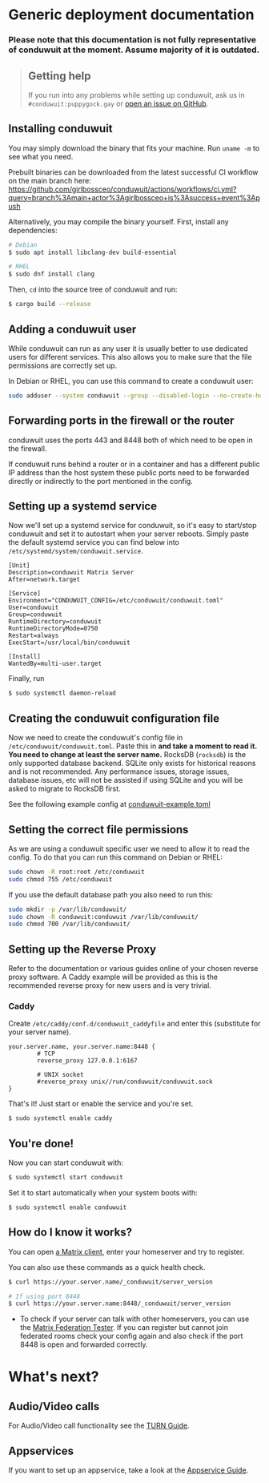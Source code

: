 # Generic deployment documentation

### Please note that this documentation is not fully representative of conduwuit at the moment. Assume majority of it is outdated.

> ## Getting help
>
> If you run into any problems while setting up conduwuit, ask us
> in `#conduwuit:puppygock.gay` or [open an issue on GitHub](https://github.com/girlbossceo/conduwuit/issues/new).

## Installing conduwuit

You may simply download the binary that fits your machine. Run `uname -m` to see what you need.

Prebuilt binaries can be downloaded from the latest successful CI workflow on the main branch here: https://github.com/girlbossceo/conduwuit/actions/workflows/ci.yml?query=branch%3Amain+actor%3Agirlbossceo+is%3Asuccess+event%3Apush

Alternatively, you may compile the binary yourself. First, install any dependencies:

```bash
# Debian
$ sudo apt install libclang-dev build-essential

# RHEL
$ sudo dnf install clang
```
Then, `cd` into the source tree of conduwuit and run:
```bash
$ cargo build --release
```

## Adding a conduwuit user

While conduwuit can run as any user it is usually better to use dedicated users for different services. This also allows
you to make sure that the file permissions are correctly set up.

In Debian or RHEL, you can use this command to create a conduwuit user:

```bash
sudo adduser --system conduwuit --group --disabled-login --no-create-home
```

## Forwarding ports in the firewall or the router

conduwuit uses the ports 443 and 8448 both of which need to be open in the firewall.

If conduwuit runs behind a router or in a container and has a different public IP address than the host system these public ports need to be forwarded directly or indirectly to the port mentioned in the config.

## Setting up a systemd service

Now we'll set up a systemd service for conduwuit, so it's easy to start/stop conduwuit and set it to autostart when your
server reboots. Simply paste the default systemd service you can find below into
`/etc/systemd/system/conduwuit.service`.

```systemd
[Unit]
Description=conduwuit Matrix Server
After=network.target

[Service]
Environment="CONDUWUIT_CONFIG=/etc/conduwuit/conduwuit.toml"
User=conduwuit
Group=conduwuit
RuntimeDirectory=conduwuit
RuntimeDirectoryMode=0750
Restart=always
ExecStart=/usr/local/bin/conduwuit

[Install]
WantedBy=multi-user.target
```

Finally, run

```bash
$ sudo systemctl daemon-reload
```

## Creating the conduwuit configuration file

Now we need to create the conduwuit's config file in `/etc/conduwuit/conduwuit.toml`. Paste this in **and take a moment
to read it. You need to change at least the server name.**
RocksDB (`rocksdb`) is the only supported database backend. SQLite only exists for historical reasons and is not recommended. Any performance issues, storage issues, database issues, etc will not be assisted if using SQLite and you will be asked to migrate to RocksDB first.

See the following example config at [conduwuit-example.toml](../configuration.md)

## Setting the correct file permissions

As we are using a conduwuit specific user we need to allow it to read the config. To do that you can run this command on
Debian or RHEL:

```bash
sudo chown -R root:root /etc/conduwuit
sudo chmod 755 /etc/conduwuit
```

If you use the default database path you also need to run this:

```bash
sudo mkdir -p /var/lib/conduwuit/
sudo chown -R conduwuit:conduwuit /var/lib/conduwuit/
sudo chmod 700 /var/lib/conduwuit/
```

## Setting up the Reverse Proxy

Refer to the documentation or various guides online of your chosen reverse proxy software. A Caddy example will be provided as this is the recommended reverse proxy for new users and is very trivial.

### Caddy

Create `/etc/caddy/conf.d/conduwuit_caddyfile` and enter this (substitute for your server name).

```caddy
your.server.name, your.server.name:8448 {
        # TCP
        reverse_proxy 127.0.0.1:6167

        # UNIX socket
        #reverse_proxy unix//run/conduwuit/conduwuit.sock
}
```

That's it! Just start or enable the service and you're set.

```bash
$ sudo systemctl enable caddy
```

## You're done!

Now you can start conduwuit with:

```bash
$ sudo systemctl start conduwuit
```

Set it to start automatically when your system boots with:

```bash
$ sudo systemctl enable conduwuit
```

## How do I know it works?

You can open [a Matrix client](https://matrix.org/ecosystem/clients), enter your homeserver and try to register.

You can also use these commands as a quick health check.

```bash
$ curl https://your.server.name/_conduwuit/server_version

# If using port 8448
$ curl https://your.server.name:8448/_conduwuit/server_version
```

- To check if your server can talk with other homeservers, you can use the [Matrix Federation Tester](https://federationtester.matrix.org/).
  If you can register but cannot join federated rooms check your config again and also check if the port 8448 is open and forwarded correctly.

# What's next?

## Audio/Video calls

For Audio/Video call functionality see the [TURN Guide](../turn.md).

## Appservices

If you want to set up an appservice, take a look at the [Appservice Guide](../appservices.md).
